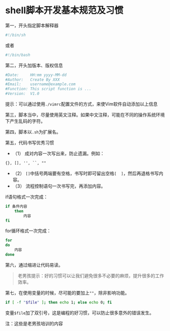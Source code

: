 # shell脚本开发基本规范及习惯

第一，开头指定脚本解释器

```bash
#!/bin/sh
```

或者

```bash
#!/bin/bash
```

第二，开头加版本、版权信息

```bash
#Date:     HH:mm yyyy-MM-dd
#Author:   Create By XXX
#Email:    username@example.com
#Function: This script function is ...
#Version:  V1.0
```

提示：可以通过使用`./vimrc`配置文件的方式，来使Vim软件自动添加以上信息

第三，脚本当中，尽量使用英文注释。如果中文注释，可能在不同的操作系统环境下产生乱码的字符。

第四，脚本以`.sh`为扩展名。

第五，代码书写优秀习惯

- （1） 成对内容一次写出来，防止遗漏。例如：

```txt
{}, [], '', ``, ""
```

- （2） `[]`中括号两端要有空格，书写时即可留出空格`[  ]`，然后再退格书写内容。
- （3） 流程控制语句一次书写完，再添加内容。

if语句格式一次完成：

```bash
if 条件内容
    then
        内容
fi
```

for循环格式一次完成：

```bash
for
do
    内容
done
```

第六，通过缩进让代码易读。

> 老男孩提示：好的习惯可以让我们避免很多不必要的麻烦，提升很多的工作效率。

第七，在使用变量的时候，尽可能的要加上`""`，除非影响功能。

```bash
if [ -f "$file" ]; then echo 1; else echo 0; fi
```

变量`$file`加了双引号，这是编程的好习惯，可以防止很多意外的错误发生。

注：这些是老男孩培训的内容
